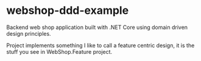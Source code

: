 # webshop-ddd-example
Backend web shop application built with .NET Core using domain driven design principles.

Project implements something I like to call a feature centric design, it is the stuff you see in WebShop.Feature project.
